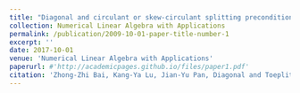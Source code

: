 ```yaml
---
title: "Diagonal and circulant or skew-circulant splitting preconditioners for spatial fractional diffusion equations"
collection: Numerical Linear Algebra with Applications
permalink: /publication/2009-10-01-paper-title-number-1
excerpt: ''
date: 2017-10-01
venue: 'Numerical Linear Algebra with Applications'
paperurl: #'http://academicpages.github.io/files/paper1.pdf'
citation: 'Zhong-Zhi Bai, Kang-Ya Lu, Jian-Yu Pan, Diagonal and Toeplitz splitting iteration methods for diagonal-plus-Toeplitz linear systems from spatial fractional diffusion equations, Numerical Linear Algebra with Applications, 2017, 24(4): 1-15(e2093).'
---
```


